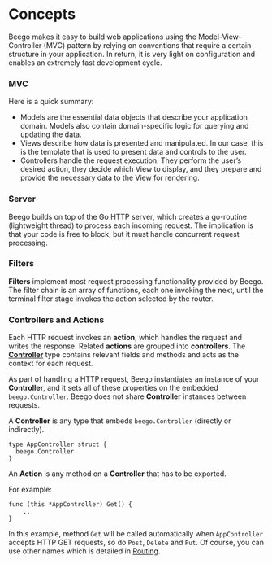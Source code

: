 # Concepts

Beego makes it easy to build web applications using the Model-View-Controller (MVC) pattern by relying on conventions that require a certain structure in your application. In return, it is very light on configuration and enables an extremely fast development cycle.

### MVC

Here is a quick summary:

- Models are the essential data objects that describe your application domain. Models also contain domain-specific logic for querying and updating the data.
- Views describe how data is presented and manipulated. In our case, this is the template that is used to present data and controls to the user.
- Controllers handle the request execution. They perform the user’s desired action, they decide which View to display, and they prepare and provide the necessary data to the View for rendering.

### Server

Beego builds on top of the Go HTTP server, which creates a go-routine (lightweight thread) to process each incoming request. The implication is that your code is free to block, but it must handle concurrent request processing.

### Filters

**Filters** implement most request processing functionality provided by Beego. The filter chain is an array of functions, each one invoking the next, until the terminal filter stage invokes the action selected by the router.

### Controllers and Actions

Each HTTP request invokes an **action**, which handles the request and writes the response. Related **actions** are grouped into **controllers**. The **[Controller](http://gowalker.org/github.com/astaxie/beego#Controller)** type contains relevant fields and methods and acts as the context for each request.

As part of handling a HTTP request, Beego instantiates an instance of your **Controller**, and it sets all of these properties on the embedded `beego.Controller`. Beego does not share **Controller** instances between requests.

A **Controller** is any type that embeds `beego.Controller` (directly or indirectly).

	type AppController struct {
	  beego.Controller
	}

An **Action** is any method on a **Controller** that has to be exported.

For example:

	func (this *AppController) Get() {
		..
	}

In this example, method `Get` will be called automatically when `AppController` accepts HTTP GET requests, so do `Post`, `Delete` and `Put`. Of course, you can use other names which is detailed in [Routing](/docs/Controllers_Routing).